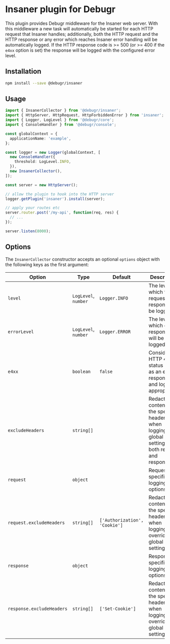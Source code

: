 Insaner plugin for Debugr
=========================

This plugin provides Debugr middleware for the Insaner web server.
With this middleware a new task will automatically be started for each
HTTP request that Insaner handles; additionally, both the HTTP request and
the HTTP response or any error which reaches Insaner error handling
will be automatically logged. If the HTTP response code is >= 500
(or >= 400 if the `e4xx` option is set) the response will be logged
with the configured error level.


## Installation

```bash
npm install --save @debugr/insaner
```

## Usage

```typescript
import { InsanerCollector } from '@debugr/insaner';
import { HttpServer, HttpRequest, HttpForbiddenError } from 'insaner';
import { Logger, LogLevel } from '@debugr/core';
import { ConsoleHandler } from '@debugr/console';

const globalContext = {
  applicationName: 'example',
};

const logger = new Logger(globalContext, [
  new ConsoleHandler({
    threshold: LogLevel.INFO,
  }),
  new InsanerCollector(),
]);

const server = new HttpServer();

// allow the plugin to hook into the HTTP server
logger.getPlugin('insaner').install(server);

// apply your routes etc
server.router.post('/my-api', function(req, res) {
  // ...
});

server.listen(8000);
```

## Options

The `InsanerCollector` constructor accepts an optional `options` object
with the following keys as the first argument:

| Option                    | Type                 | Default                       | Description                                                                                             |
|---------------------------|----------------------|-------------------------------|---------------------------------------------------------------------------------------------------------|
| `level`                   | `LogLevel`, `number` | `Logger.INFO`                 | The level at which the request and response will be logged                                              |
| `errorLevel`              | `LogLevel`, `number` | `Logger.ERROR`                | The level at which error responses will be logged                                                       |
| `e4xx`                    | `boolean`            | `false`                       | Consider HTTP 4xx status code as an error response and log appropriately                                |
| `excludeHeaders`          | `string[]`           |                               | Redact the contents of the specified headers when logging; global setting for both request and response |
| `request`                 | `object`             |                               | Request-specific logging options                                                                        |
| `request.excludeHeaders`  | `string[]`           | `['Authorization', 'Cookie']` | Redact the contents of the specified headers when logging; overrides global setting                     |
| `response`                | `object`             |                               | Response-specific logging options                                                                       |
| `response.excludeHeaders` | `string[]`           | `['Set-Cookie']`              | Redact the contents of the specified headers when logging; overrides global setting                     |
